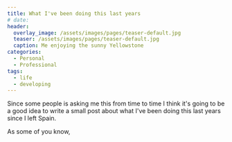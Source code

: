 ```yaml
---
title: What I've been doing this last years
# date: 
header: 
  overlay_image: /assets/images/pages/teaser-default.jpg
  teaser: /assets/images/pages/teaser-default.jpg
  caption: Me enjoying the sunny Yellowstone
categories: 
  - Personal
  - Professional
tags: 
  - life
  - developing
---
```


Since some people is asking me this from time to time I think it's going to be a good idea to write a small post about what I've been doing this last years since I left Spain. 

As some of you know, 

## 